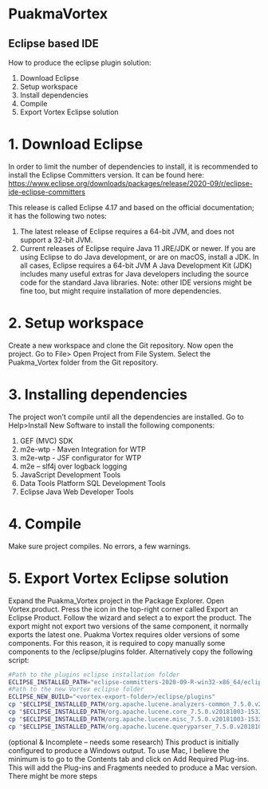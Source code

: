# PuakmaVortex
Eclipse based IDE
----------------------------------------------


How to produce the eclipse plugin solution:
1.	Download Eclipse
2.	Setup workspace
3.	Install dependencies
4.	Compile
5.	Export Vortex Eclipse solution



# 1. Download Eclipse

In order to limit the number of dependencies to install, it is recommended to install the Eclipse Committers version. It can be found here: https://www.eclipse.org/downloads/packages/release/2020-09/r/eclipse-ide-eclipse-committers

This release is called Eclipse 4.17 and based on the official documentation; it has the following two notes:
1.	The latest release of Eclipse requires a 64-bit JVM, and does not support a 32-bit JVM.
2.	Current releases of Eclipse require Java 11 JRE/JDK or newer.
	If you are using Eclipse to do Java development, or are on macOS, install a JDK. In all cases, Eclipse requires a 64-bit JVM
	A Java Development Kit (JDK) includes many useful extras for Java developers including the source code for the standard Java libraries.
Note: other IDE versions might be fine too, but might require installation of more dependencies.


# 2. Setup workspace

Create a new workspace and clone the Git repository.
Now open the project. Go to File> Open Project from File System. Select the Puakma_Vortex folder from the Git repository.


# 3. Installing dependencies

The project won’t compile until all the dependencies are installed.
Go to Help>Install New Software to install the following components:
1.	GEF (MVC) SDK
2.	m2e-wtp - Maven Integration for WTP
3.	m2e-wtp - JSF configurator for WTP
4.	m2e – slf4j over logback logging
5.	JavaScript Development Tools
6.	Data Tools Platform SQL Development Tools
7.	Eclipse Java Web Developer Tools


# 4. Compile

Make sure project compiles. No errors, a few warnings.

# 5. Export Vortex Eclipse solution

Expand the Puakma_Vortex project in the Package Explorer. Open Vortex.product. Press the icon in the top-right corner called Export an Eclipse Product. Follow the wizard and select a <vortex-export-folder> to export the product.
The export might not export two versions of the same component, it normally exports the latest one. Puakma Vortex requires older versions of some components. For this reason, it is required to copy manually some components to the <vortex-export-folder>/eclipse/plugins folder. Alternatively copy the following script:
  
```bash
#Path to the plugins eclipse installation folder
ECLIPSE_INSTALLED_PATH="eclipse-committers-2020-09-R-win32-x86_64/eclipse/plugins/"
#Path to the new Vortex eclipse folder
ECLIPSE_NEW_BUILD="<vortex-export-folder>/eclipse/plugins"
cp "$ECLIPSE_INSTALLED_PATH/org.apache.lucene.analyzers-common_7.5.0.v20181003-1532.jar" "$ECLIPSE_NEW_BUILD"
cp "$ECLIPSE_INSTALLED_PATH/org.apache.lucene.core_7.5.0.v20181003-1532.jar" "$ECLIPSE_NEW_BUILD"
cp "$ECLIPSE_INSTALLED_PATH/org.apache.lucene.misc_7.5.0.v20181003-1532.jar" "$ECLIPSE_NEW_BUILD"
cp "$ECLIPSE_INSTALLED_PATH/org.apache.lucene.queryparser_7.5.0.v20181003-1532.jar" "$ECLIPSE_NEW_BUILD"
```

(optional & Incomplete – needs some research) This product is initially configured to produce a Windows output. To use Mac, I believe the minimum is to go to the Contents tab and click on Add Required Plug-ins. This will add the Plug-ins and Fragments needed to produce a Mac version. There might be more steps

